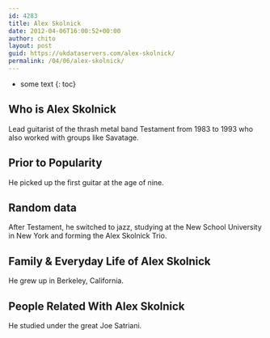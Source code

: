 ```yaml
---
id: 4283
title: Alex Skolnick
date: 2012-04-06T16:00:52+00:00
author: chito
layout: post
guid: https://ukdataservers.com/alex-skolnick/
permalink: /04/06/alex-skolnick/
---
```


* some text
{: toc}
          
          
## Who is  Alex Skolnick
                  
                  
                  
Lead guitarist of the thrash metal band Testament from 1983 to 1993 who also worked with groups like Savatage.
                  
                
                
                
## Prior to Popularity 
                  
                  
                  
He picked up the first guitar at the age of nine.
                  
                
                
                
## Random data 
                  
                  
                  
After Testament, he switched to jazz, studying at the New School University in New York and forming the Alex Skolnick Trio.
                  
                
                
                
## Family & Everyday Life of Alex Skolnick
                  
                  
                  
He grew up in Berkeley, California.
                  
                
                
                
## People Related With  Alex Skolnick
                  
                  
                  
He studied under the great Joe Satriani.
                  
                
              
            
          
          
          
    
    
  
